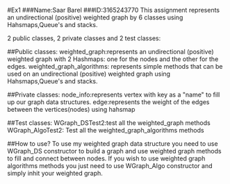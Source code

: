 #Ex1
###Name:Saar Barel
###ID:3165243770
This assignment represents an undirectional (positive) weighted graph by 6 classes using Hahsmaps,Queue's and stacks.

2 public classes, 2 private classes and 2 test classes:

##Public classes:
weighted_graph:represents an undirectional (positive) weighted graph with 2 Hashmaps: one for the nodes and the other for the edges.
weighted_graph_algorithms: represents simple methods that can be used on an undirectional (positive) weighted graph using Hahsmaps,Queue's and stacks.

##Private classes:
node_info:represents vertex with key as a "name" to fill up our graph data structures.
edge:represents the weight of the edges between the vertices(nodes) using hahsmap

##Test classes:
WGraph_DSTest2:test all the weighted_graph methods
WGraph_AlgoTest2: Test all the weighted_graph_algorithms methods

##How to use?
To use my weighted graph data structure you need to use WGraph_DS constructor to build a graph
and use weighted graph methods to fill and connect between nodes.
If you wish to use weighted graph algorithms methods you just need to use WGraph_Algo constructor and simply inhit your weighted graph.



